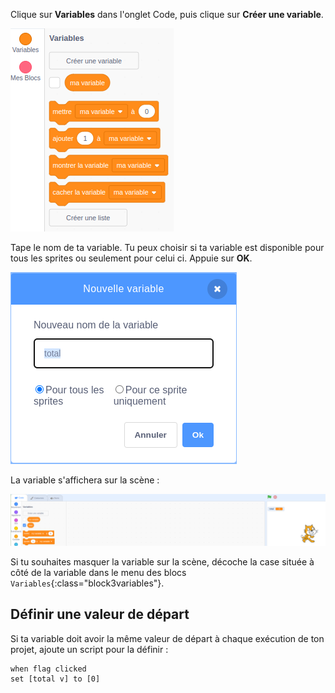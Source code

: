 Clique sur **Variables** dans l'onglet Code, puis clique sur **Créer une variable**.

![Blocs variables](images/make-a-variable.png)

Tape le nom de ta variable. Tu peux choisir si ta variable est disponible pour tous les sprites ou seulement pour celui ci. Appuie sur **OK**.

![Créer une variable](images/name-variable.png)

La variable s'affichera sur la scène :

![Variable sur la scène](images/stage-total.png)

Si tu souhaites masquer la variable sur la scène, décoche la case située à côté de la variable dans le menu des blocs `Variables`{:class="block3variables"}.

## Définir une valeur de départ

Si ta variable doit avoir la même valeur de départ à chaque exécution de ton projet, ajoute un script pour la définir :

```blocks3
when flag clicked
set [total v] to [0]
```  
